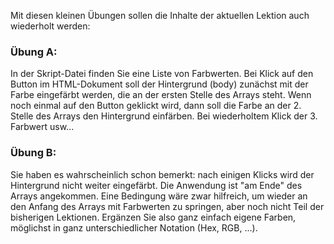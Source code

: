 Mit diesen kleinen Übungen sollen die Inhalte der aktuellen Lektion auch wiederholt werden:

### Übung A:
In der Skript-Datei finden Sie eine Liste von Farbwerten. Bei Klick auf den Button im HTML-Dokument soll der Hintergrund (body) zunächst mit der Farbe eingefärbt werden, die an der ersten Stelle des Arrays steht. Wenn noch einmal auf den Button geklickt wird, dann soll die Farbe an der 2. Stelle des Arrays den Hintergrund einfärben. Bei wiederholtem Klick der 3. Farbwert usw...

### Übung B:
Sie haben es wahrscheinlich schon bemerkt: nach einigen Klicks wird der Hintergrund nicht weiter eingefärbt. Die Anwendung ist "am Ende" des Arrays angekommen. Eine Bedingung wäre zwar hilfreich, um wieder an den Anfang des Arrays mit Farbwerten zu springen, aber noch nicht Teil der bisherigen Lektionen. Ergänzen Sie also ganz einfach eigene Farben, möglichst in ganz unterschiedlicher Notation (Hex, RGB, ...).